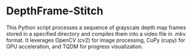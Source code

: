 # DepthFrame-Stitch
This Python script processes a sequence of grayscale depth map frames stored in a specified directory and compiles them into a video file in .mkv format. It leverages OpenCV (cv2) for image processing, CuPy (cupy) for GPU acceleration, and TQDM for progress visualization.
